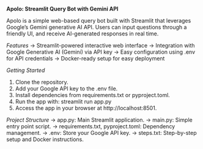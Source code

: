 **Apolo: Streamlit Query Bot with Gemini API**

Apolo is a simple web-based query bot built with Streamlit that leverages Google’s Gemini generative AI API. Users can input questions through a friendly UI, and receive AI-generated responses in real time.

*Features*
-> Streamlit-powered interactive web interface
-> Integration with Google Generative AI (Gemini) via API key
-> Easy configuration using .env for API credentials
-> Docker-ready setup for easy deployment

*Getting Started*
1. Clone the repository.
2. Add your Google API key to the .env file.
3. Install dependencies from requirements.txt or pyproject.toml.
4. Run the app with:
   streamlit run app.py
5. Access the app in your browser at http://localhost:8501.

*Project Structure*
-> app.py: Main Streamlit application.
-> main.py: Simple entry point script.
-> requirements.txt, pyproject.toml: Dependency management.
-> .env: Store your Google API key.
-> steps.txt: Step-by-step setup and Docker instructions.